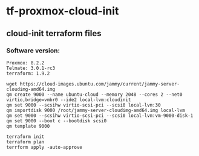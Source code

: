 # tf-proxmox-cloud-init
## cloud-init terraform files



### **Software version:**

```
Proxmox: 8.2.2
Telmate: 3.0.1-rc3
terraform: 1.9.2
```

```
wget https://cloud-images.ubuntu.com/jammy/current/jammy-server-cloudimg-amd64.img
qm create 9000 --name ubuntu-cloud --memory 2048 --cores 2 --net0 virtio,bridge=vmbr0 --ide2 local-lvm:cloudinit
qm set 9000 --scsihw virtio-scsi-pci --scsi0 local-lvm:30
qm importdisk 9000 /root/jammy-server-cloudimg-amd64.img local-lvm
qm set 9000 --scsihw virtio-scsi-pci --scsi0 local-lvm:vm-9000-disk-1
qm set 9000 --boot c --bootdisk scsi0
qm template 9000
```

```
terraform init
terraform plan
terrform apply -auto-approve
```

